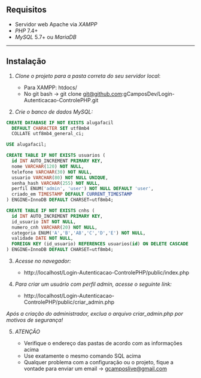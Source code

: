 ## Requisitos

- Servidor web Apache via *XAMPP*
- *PHP* 7.4+
- *MySQL* 5.7+ ou *MariaDB*

---

## Instalação

1. *Clone o projeto para a pasta correta do seu servidor local*:

   - Para XAMPP: htdocs/
   - No git bash -> git clone git@github.com:gCamposDev/Login-Autenticacao-ControlePHP.git

2. *Crie o banco de dados MySQL:*

```sql
CREATE DATABASE IF NOT EXISTS alugafacil
  DEFAULT CHARACTER SET utf8mb4 
  COLLATE utf8mb4_general_ci;

USE alugafacil;

CREATE TABLE IF NOT EXISTS usuarios (
  id INT AUTO_INCREMENT PRIMARY KEY,
  nome VARCHAR(120) NOT NULL,
  telefone VARCHAR(30) NOT NULL,
  usuario VARCHAR(80) NOT NULL UNIQUE,
  senha_hash VARCHAR(255) NOT NULL,
  perfil ENUM('admin', 'user') NOT NULL DEFAULT 'user',
  criado_em TIMESTAMP DEFAULT CURRENT_TIMESTAMP
) ENGINE=InnoDB DEFAULT CHARSET=utf8mb4;

CREATE TABLE IF NOT EXISTS cnhs (
  id INT AUTO_INCREMENT PRIMARY KEY,
  id_usuario INT NOT NULL,
  numero_cnh VARCHAR(20) NOT NULL,
  categoria ENUM('A','B','AB','C','D','E') NOT NULL,
  validade DATE NOT NULL,
  FOREIGN KEY (id_usuario) REFERENCES usuarios(id) ON DELETE CASCADE
) ENGINE=InnoDB DEFAULT CHARSET=utf8mb4;

```
3. *Acesse no navegador:*
   
   - http://localhost/Login-Autenticacao-ControlePHP/public/index.php

4. *Para criar um usuário com perfil admin, acesse o seguinte link:*
   
   - http://localhost/Login-Autenticacao-ControlePHP/public/criar_admin.php

*Após a criação do administrador, exclua o arquivo criar_admin.php por motivos de segurança!*

5. *ATENÇÃO*
   
   - Verifique o endereço das pastas de acordo com as informações acima
   - Use exatamente o mesmo comando SQL acima
   - Qualquer problema com a configuração ou o projeto, fique a vontade para enviar um email -> gcamposlive@gmail.com
